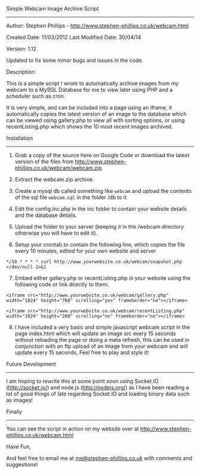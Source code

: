 Simple Webcam Image Archive Script

---


Author: Stephen Phillips - http://www.stephen-phillips.co.uk/webcam.html

Created Date: 11/03/2012
Last Modified Date: 30/04/14

Version: 1.12

Updated to fix some minor bugs and issues in the code.

Description:

This is a simple script I wrote to automatically archive images from my webcam to a MySQL Database for me to view later using PHP and a scheduler such as cron.

It is very simple, and can be included into a page using an iframe, it automatically copies the latest version of an image to the database which can be viewed using gallery.php to view all with sorting options,
or using recentListing.php which shows the 10 most recent images archived.

Installation

---


1. Grab a copy of the source here on Google Code or download the latest version of the files from http://www.stephen-phillips.co.uk/webcam/webcam.zip

2. Extract the webcam.zip archive.

3. Create a mysql db called something like `webcam` and upload the contents of the sql file `webcam.sql` in the folder /db to it

4. Edit the config.inc.php in the inc folder to contain your website details and the database details.

5. Upload the folder to your server (keeping it in the /webcam directory otherwise you will have to edit it).

6. Setup your crontab to contain the following line, which copies the file every 10 minutes, edited for your own website and server

```
*/10 * * * * curl http://www.yourwebsite.co.uk/webcam/snapshot.php >/dev/null 2>&1
```

7. Embed either gallery.php or recentListing.php in your website using the following code or link directly to them.

```
<iframe src="http://www.yourwebsite.co.uk/webcam/gallery.php" width="1024" height="768" scrolling="yes" frameborder="no"></iframe>
```
```
<iframe src="http://www.yourwebsite.co.uk/webcam/recentListing.php" width="1024" height="200" scrolling="no" frameborder="no"></iframe>
```

8. I have included a very basic and simple javascript webcam script in the page index.html which will update an image src every 15 seconds without reloading the page or doing a meta refresh,
this can be used in conjunction with an ftp upload of an image from your webcam and will update every 15 seconds, Feel free to play and style it!

Future Development

---

I am hoping to rewrite this at some point soon using Socket.IO (http://socket.io/) and node.js (http://nodejs.org/) as I have been reading a lot of good things of late regarding Socket.IO and loading binary data such as images!

Finally

---


You can see the script in action on my website over at http://www.stephen-phillips.co.uk/webcam.html

Have Fun,

And feel free to email me at me@stephen-phillips.co.uk with comments and suggestions!